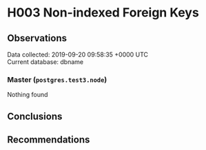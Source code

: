 # H003 Non-indexed Foreign Keys #

## Observations ##
Data collected: 2019-09-20 09:58:35 +0000 UTC  
Current database: dbname  


### Master (`postgres.test3.node`) ###



Nothing found



## Conclusions ##


## Recommendations ##

